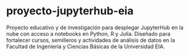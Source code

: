 # proyecto-jupyterhub-eia
Proyecto educativo y de investigación para desplegar JupyterHub en la nube con acceso a notebooks en Python, R y Julia. Diseñado para fortalecer cursos, semilleros y actividades de análisis de datos en la Facultad de Ingeniería y Ciencias Básicas de la Universidad EIA.
